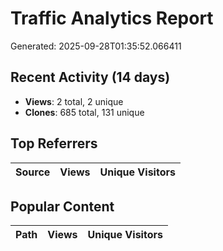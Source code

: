 # Traffic Analytics Report

Generated: 2025-09-28T01:35:52.066411

## Recent Activity (14 days)

- **Views**: 2 total, 2 unique
- **Clones**: 685 total, 131 unique

## Top Referrers

| Source | Views | Unique Visitors |
|--------|-------|-----------------|

## Popular Content

| Path | Views | Unique Visitors |
|------|-------|------------------|
